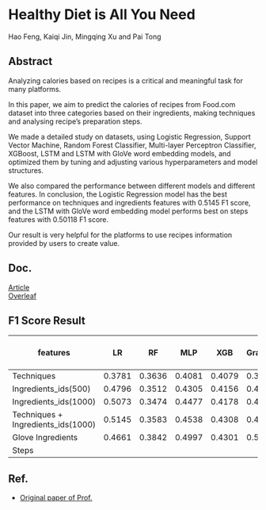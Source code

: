# Healthy Diet is All You Need

Hao Feng, Kaiqi Jin, Mingqing Xu and Pai Tong

## Abstract

Analyzing calories based on recipes is a critical and meaningful task for many platforms.

In this paper, we aim to predict the calories of recipes from Food.com dataset into three categories based on their ingredients, making techniques and analysing recipe’s preparation steps.  

We made a detailed study on datasets, using Logistic Regression, Support Vector Machine, Random Forest Classifier, Multi-layer Perceptron Classifier, XGBoost, LSTM and LSTM with GloVe word embedding models, and optimized them by tuning and adjusting various hyperparameters and model structures. 

We also compared the performance between different models and different features. In conclusion, the Logistic Regression model has the best performance on techniques and ingredients features with 0.5145 F1 score, and the LSTM with GloVe word embedding model performs best on steps features with 0.50118 F1 score.  

Our result is very helpful for the platforms to use recipes information provided by users to create value.

## Doc.

[Article](https://github.com/Gilone/Healthy-Diet-is-All-You-Need/blob/main/Healthy%20Diet%20is%20All%20You%20Need.pdf)  
[Overleaf](https://www.overleaf.com/project/61a6d99bab117381be5813ae)  

## F1 Score Result

| features                           | LR     | RF     | MLP     | XGB    | GradientBoostingClassifier | LSTM| LSTM + GloVe | LSTM + trainable GloVe |
| ---------------------------------- | ------ | ------ | ------ | ------ | -------------------------- |---|---|---|
| Techniques                         | 0.3781 |0.3636 | 0.4081 |0.4079| 0.3849                     | |||
| Ingredients_ids(500)               | 0.4796 |0.3512 |0.4305 |0.4156 |0.4312                    ||||
| Ingredients_ids(1000)              | 0.5073 |0.3474 |0.4477 |0.4178 |0.4336                     ||||
| Techniques + Ingredients_ids(1000) |  0.5145| 0.3583 |0.4538 |0.4308 |0.4491                  ||||
| Glove Ingredients                  | 0.4661 |0.3842 |0.4997 |0.4301 |0.5023                     ||||
| Steps                  |  |   |  |  |                     | 0.47708 | 0.50118 | 0.50048 |


## Ref.

- [Original paper of Prof.](https://github.com/majumderb/recipe-personalization)
